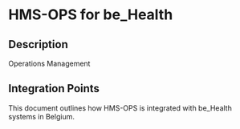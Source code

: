 # HMS-OPS for be_Health

## Description

Operations Management

## Integration Points

This document outlines how HMS-OPS is integrated with be_Health systems in Belgium.
